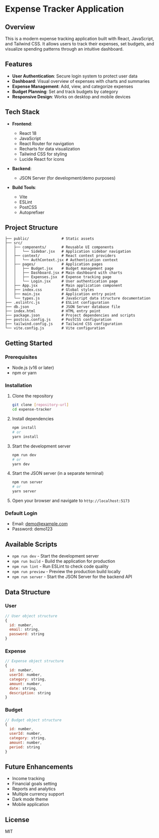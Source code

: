 # Expense Tracker Application

## Overview

This is a modern expense tracking application built with React, JavaScript, and Tailwind CSS. It allows users to track their expenses, set budgets, and visualize spending patterns through an intuitive dashboard.

## Features

- **User Authentication**: Secure login system to protect user data
- **Dashboard**: Visual overview of expenses with charts and summaries
- **Expense Management**: Add, view, and categorize expenses
- **Budget Planning**: Set and track budgets by category
- **Responsive Design**: Works on desktop and mobile devices

## Tech Stack

- **Frontend**:
  - React 18
  - JavaScript
  - React Router for navigation
  - Recharts for data visualization
  - Tailwind CSS for styling
  - Lucide React for icons

- **Backend**:
  - JSON Server (for development/demo purposes)

- **Build Tools**:
  - Vite
  - ESLint
  - PostCSS
  - Autoprefixer

## Project Structure

```
├── public/               # Static assets
├── src/
│   ├── components/       # Reusable UI components
│   │   └── Sidebar.jsx   # Application sidebar navigation
│   ├── context/          # React context providers
│   │   └── AuthContext.jsx # Authentication context
│   ├── pages/            # Application pages
│   │   ├── Budget.jsx    # Budget management page
│   │   ├── Dashboard.jsx # Main dashboard with charts
│   │   ├── Expenses.jsx  # Expense tracking page
│   │   └── Login.jsx     # User authentication page
│   ├── App.jsx           # Main application component
│   ├── index.css         # Global styles
│   ├── main.jsx          # Application entry point
│   └── types.js          # JavaScript data structure documentation
├── .eslintrc.js          # ESLint configuration
├── db.json               # JSON Server database file
├── index.html            # HTML entry point
├── package.json          # Project dependencies and scripts
├── postcss.config.js     # PostCSS configuration
├── tailwind.config.js    # Tailwind CSS configuration
└── vite.config.js        # Vite configuration
```

## Getting Started

### Prerequisites

- Node.js (v16 or later)
- npm or yarn

### Installation

1. Clone the repository
   ```bash
   git clone [repository-url]
   cd expense-tracker
   ```

2. Install dependencies
   ```bash
   npm install
   # or
   yarn install
   ```

3. Start the development server
   ```bash
   npm run dev
   # or
   yarn dev
   ```

4. Start the JSON server (in a separate terminal)
   ```bash
   npm run server
   # or
   yarn server
   ```

5. Open your browser and navigate to `http://localhost:5173`

### Default Login

- Email: demo@example.com
- Password: demo123

## Available Scripts

- `npm run dev` - Start the development server
- `npm run build` - Build the application for production
- `npm run lint` - Run ESLint to check code quality
- `npm run preview` - Preview the production build locally
- `npm run server` - Start the JSON Server for the backend API

## Data Structure

### User
```javascript
// User object structure
{
  id: number,
  email: string,
  password: string
}
```

### Expense
```javascript
// Expense object structure
{
  id: number,
  userId: number,
  category: string,
  amount: number,
  date: string,
  description: string
}
```

### Budget
```javascript
// Budget object structure
{
  id: number,
  userId: number,
  category: string,
  amount: number,
  period: string
}
```

## Future Enhancements

- Income tracking
- Financial goals setting
- Reports and analytics
- Multiple currency support
- Dark mode theme
- Mobile application

## License

MIT
